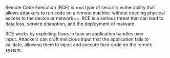 Remote Code Execution (RCE) is ==a type of security vulnerability that allows attackers to run code on a remote machine without needing physical access to the device or network==. RCE is a serious threat that can lead to data loss, service disruption, and the deployment of malware. 

RCE works by exploiting flaws in how an application handles user input. Attackers can craft malicious input that the application fails to validate, allowing them to inject and execute their code on the remote system.

